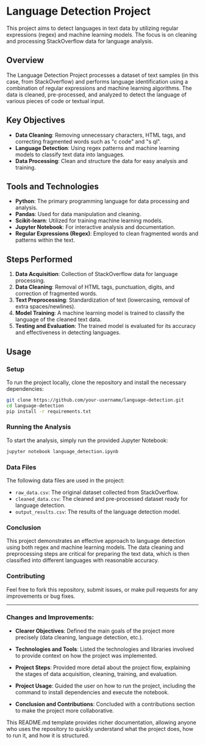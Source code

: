 # Language Detection Project

This project aims to detect languages in text data by utilizing regular expressions (regex) and machine learning models. The focus is on cleaning and processing StackOverflow data for language analysis.

## Overview

The Language Detection Project processes a dataset of text samples (in this case, from StackOverflow) and performs language identification using a combination of regular expressions and machine learning algorithms. The data is cleaned, pre-processed, and analyzed to detect the language of various pieces of code or textual input.

## Key Objectives

- **Data Cleaning**: Removing unnecessary characters, HTML tags, and correcting fragmented words such as "c code" and "s ql".
- **Language Detection**: Using regex patterns and machine learning models to classify text data into languages.
- **Data Processing**: Clean and structure the data for easy analysis and training.

## Tools and Technologies

- **Python**: The primary programming language for data processing and analysis.
- **Pandas**: Used for data manipulation and cleaning.
- **Scikit-learn**: Utilized for training machine learning models.
- **Jupyter Notebook**: For interactive analysis and documentation.
- **Regular Expressions (Regex)**: Employed to clean fragmented words and patterns within the text.

## Steps Performed

1. **Data Acquisition**: Collection of StackOverflow data for language processing.
2. **Data Cleaning**: Removal of HTML tags, punctuation, digits, and correction of fragmented words.
3. **Text Preprocessing**: Standardization of text (lowercasing, removal of extra spaces/newlines).
4. **Model Training**: A machine learning model is trained to classify the language of the cleaned text data.
5. **Testing and Evaluation**: The trained model is evaluated for its accuracy and effectiveness in detecting languages.

## Usage

### Setup

To run the project locally, clone the repository and install the necessary dependencies:

```bash
git clone https://github.com/your-username/language-detection.git
cd language-detection
pip install -r requirements.txt
```

### Running the Analysis

To start the analysis, simply run the provided Jupyter Notebook:

```bash
jupyter notebook language_detection.ipynb
```

### Data Files

The following data files are used in the project:

- `raw_data.csv`: The original dataset collected from StackOverflow.
- `cleaned_data.csv`: The cleaned and pre-processed dataset ready for language detection.
- `output_results.csv`: The results of the language detection model.

### Conclusion

This project demonstrates an effective approach to language detection using both regex and machine learning models. The data cleaning and preprocessing steps are critical for preparing the text data, which is then classified into different languages with reasonable accuracy.

### Contributing

Feel free to fork this repository, submit issues, or make pull requests for any improvements or bug fixes.

---

### Changes and Improvements:

- **Clearer Objectives**: Defined the main goals of the project more precisely (data cleaning, language detection, etc.).

- **Technologies and Tools**: Listed the technologies and libraries involved to provide context on how the project was implemented.

- **Project Steps**: Provided more detail about the project flow, explaining the stages of data acquisition, cleaning, training, and evaluation.

- **Project Usage**: Guided the user on how to run the project, including the command to install dependencies and execute the notebook.

- **Conclusion and Contributions**: Concluded with a contributions section to make the project more collaborative.

This README.md template provides richer documentation, allowing anyone who uses the repository to quickly understand what the project does, how to run it, and how it is structured.
